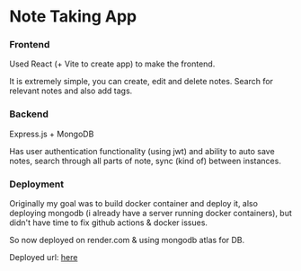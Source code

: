 # Note Taking App

### Frontend

Used React (+ Vite to create app) to make the frontend.

It is extremely simple, you can create, edit and delete notes. Search for relevant notes and also add tags.


### Backend

Express.js + MongoDB

Has user authentication functionality (using jwt) and ability to auto save notes, search through all parts of note, sync (kind of) between instances.


### Deployment

Originally my goal was to build docker container and deploy it, also deploying mongodb (i already have a server running docker containers), but didn't have time to fix github actions & docker issues.

So now deployed on render.com & using mongodb atlas for DB.

Deployed url: [here](https://notes-app-n2bb.onrender.com/)
